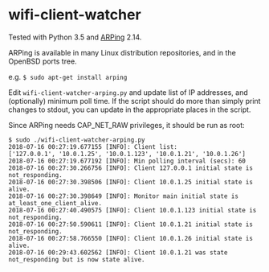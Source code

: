 # wifi-client-watcher
Tested with Python 3.5 and [ARPing](https://linux.die.net/man/8/arping) 2.14.

ARPing is available in many Linux distribution repositories, and in the OpenBSD ports tree.

e.g.
`$ sudo apt-get install arping`

Edit `wifi-client-watcher-arping.py` and update list of IP addresses, and (optionally) minimum poll time. If the script should do more than simply print changes to stdout, you can update in the appropriate places in the script.

Since ARPing needs CAP_NET_RAW privileges, it should be run as root:

```
$ sudo ./wifi-client-watcher-arping.py
2018-07-16 00:27:19.677155 [INFO]: Client list:
['127.0.0.1', '10.0.1.25', '10.0.1.123', '10.0.1.21', '10.0.1.26']
2018-07-16 00:27:19.677192 [INFO]: Min polling interval (secs): 60
2018-07-16 00:27:30.266756 [INFO]: Client 127.0.0.1 initial state is not_responding.
2018-07-16 00:27:30.398506 [INFO]: Client 10.0.1.25 initial state is alive.
2018-07-16 00:27:30.398649 [INFO]: Monitor main initial state is at_least_one_client_alive.
2018-07-16 00:27:40.490575 [INFO]: Client 10.0.1.123 initial state is not_responding.
2018-07-16 00:27:50.590611 [INFO]: Client 10.0.1.21 initial state is not_responding.
2018-07-16 00:27:58.766550 [INFO]: Client 10.0.1.26 initial state is alive.
2018-07-16 00:29:43.602562 [INFO]: Client 10.0.1.21 was state not_responding but is now state alive.
```



